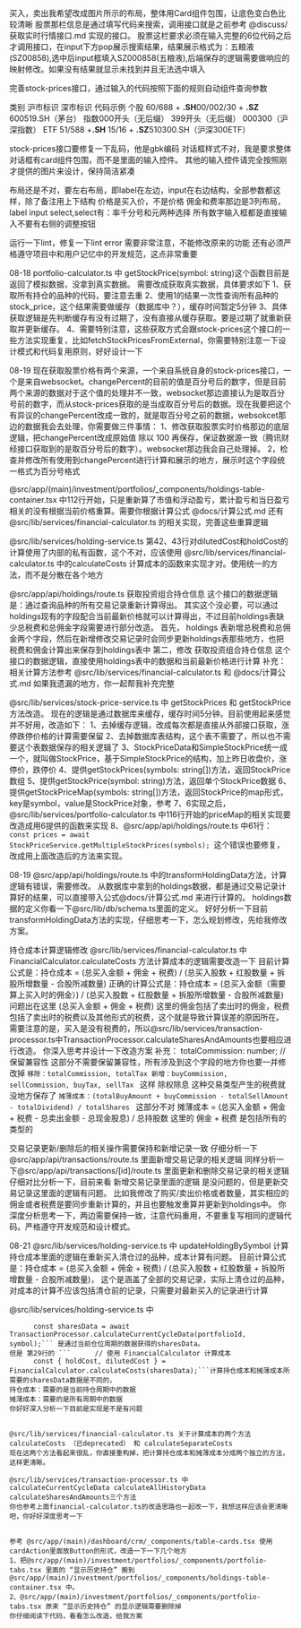 买入，卖出我希望改成图片所示的布局，整体用Card组件包围，让底色变白色比较清晰
股票那栏信息是通过填写代码来搜索，调用接口就是之前参考 @discuss/获取实时行情接口.md 实现的接口。
股票这栏要求必须在输入完整的6位代码之后才调用接口，在input下方pop展示搜索结果，结果展示格式为：五粮液(SZ00858),选中后input框填入SZ000858(五粮液),后端保存的逻辑需要做响应的映射修改。如果没有结果就显示未找到并且无法选中填入

完善stock-prices接口，通过输入的代码按照下面的规则自动组件查询参数

类别​ ​沪市标识​ ​深市标识​ ​代码示例​
​个股​ 60/688 + ​**.SH**​ 00/002/30 + ​**.SZ**​ 600519.SH（茅台）
​指数​ 000开头（无后缀） 399开头（无后缀） 000300（沪深指数）
​ETF​ 51/588 + ​**.SH**​ 15/16 + ​**.SZ**​ 510300.SH（沪深300ETF）

stock-prices接口要修复一下乱码，他是gbk编码
对话框样式不对，我是要求整体对话框有card组件包围，而不是里面的输入控件。
其他的输入控件请完全按照刚才提供的图片来设计，保持简洁紧凑

布局还是不对，要左右布局，即label在左边，input在右边结构，全部参数都这样，除了备注用上下结构
价格是买入价，不是价格
佣金和费率那边是3列布局，label input select,select有：率千分号和元两种选择
所有数字输入框都是直接输入不要有右侧的调整按钮

运行一下lint，修复一下lint error
需要非常注意，不能修改原来的功能
还有必须严格遵守项目中和用户记忆中的开发规范，这点非常重要






08-18
portfolio-calculator.ts 中 getStockPrice(symbol: string)这个函数目前是返回了模拟数据，没拿到真实数据。
需要改成获取真实数据，具体要求如下
1、获取所有持仓的品种的代码，要注意去重
2、使用1的结果一次性查询所有品种的stock_price，这个结果需要做缓存（数据库中？），缓存时间暂定5分钟
3、具体获取逻辑是先判断缓存有没有过期了，没有直接从缓存获取。要是过期了就重新获取并更新缓存。
4、需要特别注意，这些获取方式会跟stock-prices这个接口的一些方法实现重复，比如fetchStockPricesFromExternal，你需要特别注意一下设计模式和代码复用原则，好好设计一下

08-19
现在获取股票价格有两个来源，一个来自系统自身的stock-prices接口，一个是来自websocket。changePercent的目前的值是百分号后的数字，但是目前两个来源的数据对于这个值的处理并不一致，websocket那边直接认为是取百分号前的数字，而从stock-prices获取的是当成取百分号后的数据。现在我要把这个有异议的changePercent改成一致的，就是取百分号之前的数据，websokcet那边的数据我会去处理，你需要做三件事情：
1、修改获取股票实时价格那边的底层逻辑，把changePercent改成原始值 除以 100 再保存，保证数据源一致（腾讯财经接口获取到的是取百分号后的数字）。websocket那边我会自己处理掉。
2，检查并修改所有使用到changePercent进行计算和展示的地方，展示时这个字段统一格式为百分号格式


@src/app/(main)/investment/portfolios/_components/holdings-table-container.tsx 中112行开始，只是重新算了市值和浮动盈亏，累计盈亏和当日盈亏相关的没有根据当前价格重算。需要你根据计算公式 @docs/计算公式.md 还有 @src/lib/services/financial-calculator.ts 的相关实现，完善这些重算逻辑

@src/lib/services/holding-service.ts 第42、43行对dilutedCost和holdCost的计算使用了内部的私有函数，这个不对，应该使用 @src/lib/services/financial-calculator.ts 中的calculateCosts 计算成本的函数来实现才对。使用统一的方法，而不是分散在各个地方


@src/app/api/holdings/route.ts 获取投资组合持仓信息 这个接口的数据逻辑是：通过查询品种的所有交易记录重新计算得出。
其实这个没必要，可以通过holdings现有的字段配合当前最新价格就可以计算得出，不过目前holdings表缺少总税费和总佣金字段需要进行部分改造。
首先， holdings 表新增总税费和总佣金两个字段，然后在新增修改交易记录时会同步更新holdings表那些地方，也把税费和佣金计算出来保存到holdings表中
第二，修改 获取投资组合持仓信息 这个接口的数据逻辑，直接使用holdings表中的数据和当前最新价格进行计算
补充：相关计算方法参考 @src/lib/services/financial-calculator.ts 和 @docs/计算公式.md 如果我遗漏的地方，你一起帮我补充完整



@src/lib/services/stock-price-service.ts 中 getStockPrices 和 getStockPrice方法改造。
现在的逻辑是通过数据库来缓存，缓存时间5分钟。目前使用起来感觉并不好用，改造如下：
1、去掉缓存逻辑，改成每次都是直接从外部接口获取，涨停跌停价格的计算需要保留
2、去掉数据库表结构，这个表不需要了，所以也不需要这个表数据保存的相关逻辑了
3、StockPriceData和SimpleStockPrice统一成一个，就叫做StockPrice，基于SimpleStockPrice的结构，加上昨日收盘价，涨停价，跌停价
4、提供getStockPrices(symbols: string[])方法，返回StockPrice数组
5、提供getStockPrice(symbol: string)方法，返回单个StockPrice数据
6、提供getStockPriceMap(symbols: string[])方法，返回StockPrice的map形式，key是symbol，value是StockPrice对象，参考
7、6实现之后，@src/lib/services/portfolio-calculator.ts 中116行开始的priceMap的相关实现要改造成用6提供的函数来实现
8、@src/app/api/holdings/route.ts 中61行：```const prices = await StockPriceService.getMultipleStockPrices(symbols); ```这个错误也要修复，改成用上面改造后的方法来实现。



08-19
@src/app/api/holdings/route.ts 中的transformHoldingData方法，计算逻辑有错误，需要修改。
从数据库中拿到的holdings数据，都是通过交易记录计算好的结果，可以直接带入公式@docs/计算公式.md 来进行计算的。
holdings数据的定义你看一下@src/lib/db/schema.ts里面的定义。
好好分析一下目前transformHoldingData方法的实现，仔细思考一下，怎么规划修改，先给我修改方案。

持仓成本计算逻辑修改
@src/lib/services/financial-calculator.ts 中 FinancialCalculator.calculateCosts 方法计算成本的逻辑需要改造一下
目前计算公式是：持仓成本 = (总买入金额 + 佣金 + 税费) / (总买入股数 + 红股数量 + 拆股所增数量 - 合股所减数量)
正确的计算公式是：持仓成本 = (总买入金额（需要算上买入时的佣金）) / (总买入股数 + 红股数量 + 拆股所增数量 - 合股所减数量)
问题出在这里 (总买入金额 + 佣金 + 税费) 这里的佣金包括了卖出时的佣金，税费包括了卖出时的税费以及其他形式的税费，这个就是导致计算误差的原因所在。
需要注意的是，买入是没有税费的，所以@src/lib/services/transaction-processor.ts中TransactionProcessor.calculateSharesAndAmounts也要相应进行改造。
你深入思考并设计一下改造方案
补充：
totalCommission: number; // 保留兼容性 这部分不需要保留兼容性，所有涉及到这个字段的地方你也要一并修改掉
```移除：totalCommission, totalTax 新增：buyCommission, sellCommission, buyTax, sellTax ``` 这样 除权除息 这种交易类型产生的税费就没地方保存了
```摊薄成本：(totalBuyAmount + buyCommission - totalSellAmount - totalDividend) / totalShares ``` 这部分不对 摊薄成本 = (总买入金额 + 佣金 + 税费 - 总卖出金额 - 总现金股息) / 总持股数 这里的 佣金 + 税费 是包括所有的类型的


交易记录更新/删除后的相关操作需要保持和新增记录一致
仔细分析一下@src/app/api/transactions/route.ts 里面新增交易记录的相关逻辑
同样分析一下@src/app/api/transactions/[id]/route.ts 里面更新和删除交易记录的相关逻辑
仔细对比分析一下，目前来看 新增交易记录里面的逻辑 是没问题的，但是更新交易记录这里面的逻辑有问题。
比如我修改了购买/卖出价格或者数量，其实相应的佣金或者税费是要同步重新计算的，并且也要触发重算并更新到holdings中。
你深度分析思考一下，两边需要保持一致，注意代码重用，不要重复写相同的逻辑代码。严格遵守开发规范和设计模式。



08-21
@src/lib/services/holding-service.ts 中 updateHoldingBySymbol 
计算持仓成本里面的逻辑在重新买入清仓过的品种，成本计算有问题。
目前计算公式是：持仓成本 = (总买入金额 + 佣金 + 税费) / (总买入股数 + 红股数量 + 拆股所增数量 - 合股所减数量)，
这个是涵盖了全部的交易记录，实际上清仓过的品种，对成本的计算不应该包括清仓前的记录，只需要对最新买入的记录进行计算


@src/lib/services/holding-service.ts 中
```// 计算当前仓位周期的持仓数据
      const sharesData = await TransactionProcessor.calculateCurrentCycleData(portfolioId, symbol);``` 是通过当前仓位周期的数据获得的sharesData。
但是 第29行的 ```      // 使用 FinancialCalculator 计算成本
      const { holdCost, dilutedCost } = FinancialCalculator.calculateCosts(sharesData);```计算持仓成本和摊薄成本所需要的sharesData数据是不同的，
持仓成本：需要的是当前持仓周期中的数据
摊薄成本：需要的是所有周期中的数据
你好好深入分析一下目前是实现是不是有问题


@src/lib/services/financial-calculator.ts 关于计算成本的两个方法 calculateCosts （已deprecated） 和 calculateSeparateCosts 
现在这两个方法看起来很乱，你直接重构掉，把计算持仓成本和摊薄成本分成两个独立的方法，这样更清晰。

@src/lib/services/transaction-processor.ts 中 calculateCurrentCycleData calculateAllHistoryData calculateSharesAndAmounts三个方法
你也参考上面financial-calculator.ts的改造思路也一起改一下，我想这样应该会更清晰吧，你好好深度思考一下


参考 @src/app/(main)/dashboard/crm/_components/table-cards.tsx 使用cardAction里面放Button的形式，改造一下一下几个地方
1、把@src/app/(main)/investment/portfolios/_components/portfolio-tabs.tsx 里面的 “显示历史持仓” 搬到 @src/app/(main)/investment/portfolios/_components/holdings-table-container.tsx 中。
2、@src/app/(main)/investment/portfolios/_components/portfolio-tabs.tsx 原来 “显示历史持仓” 的显示逻辑需要删除掉
你仔细阅读下代码，看看怎么改造，给我方案

